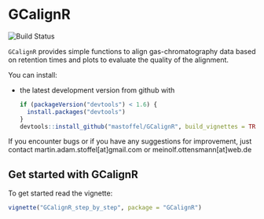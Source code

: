 
<!-- README.md is generated from README.Rmd. Please edit that file -->
GCalignR
========

![Build Status](https://travis-ci.org/mastoffel/GCalignR.svg?branch=master)

`GCalignR` provides simple functions to align gas-chromatography data based on retention times and plots to evaluate the quality of the alignment.

You can install:

-   the latest development version from github with

    ``` r
    if (packageVersion("devtools") < 1.6) {
      install.packages("devtools")
    }
    devtools::install_github("mastoffel/GCalignR", build_vignettes = TRUE)
    ```

If you encounter bugs or if you have any suggestions for improvement, just contact martin.adam.stoffel\[at\]gmail.com or meinolf.ottensmann\[at\]web.de

Get started with GCalignR
-------------------------

To get started read the vignette:

``` r
vignette("GCalignR_step_by_step", package = "GCalignR")
```
